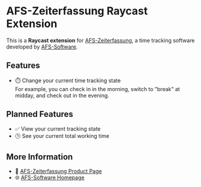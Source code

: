 # AFS-Zeiterfassung Raycast Extension

This is a **Raycast extension** for [AFS-Zeiterfassung](https://www.afs-software.de/afs-zeiterfassung/), a time tracking software developed by [AFS-Software](https://www.afs-software.de/).

## Features

- ⏱️ Change your current time tracking state  
  For example, you can check in in the morning, switch to "break" at midday, and check out in the evening.

## Planned Features

- ✅ View your current tracking state  
- 🕒 See your current total working time  

## More Information

- 🔗 [AFS-Zeiterfassung Product Page](https://www.afs-software.de/afs-zeiterfassung/)  
- 🌐 [AFS-Software Homepage](https://www.afs-software.de/)
